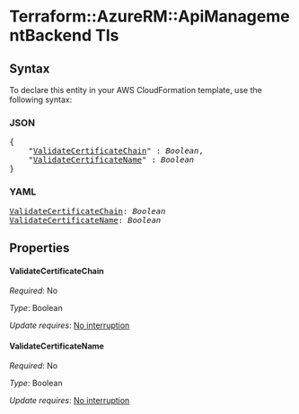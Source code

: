 # Terraform::AzureRM::ApiManagementBackend Tls

## Syntax

To declare this entity in your AWS CloudFormation template, use the following syntax:

### JSON

<pre>
{
    "<a href="#validatecertificatechain" title="ValidateCertificateChain">ValidateCertificateChain</a>" : <i>Boolean</i>,
    "<a href="#validatecertificatename" title="ValidateCertificateName">ValidateCertificateName</a>" : <i>Boolean</i>
}
</pre>

### YAML

<pre>
<a href="#validatecertificatechain" title="ValidateCertificateChain">ValidateCertificateChain</a>: <i>Boolean</i>
<a href="#validatecertificatename" title="ValidateCertificateName">ValidateCertificateName</a>: <i>Boolean</i>
</pre>

## Properties

#### ValidateCertificateChain

_Required_: No

_Type_: Boolean

_Update requires_: [No interruption](https://docs.aws.amazon.com/AWSCloudFormation/latest/UserGuide/using-cfn-updating-stacks-update-behaviors.html#update-no-interrupt)

#### ValidateCertificateName

_Required_: No

_Type_: Boolean

_Update requires_: [No interruption](https://docs.aws.amazon.com/AWSCloudFormation/latest/UserGuide/using-cfn-updating-stacks-update-behaviors.html#update-no-interrupt)

